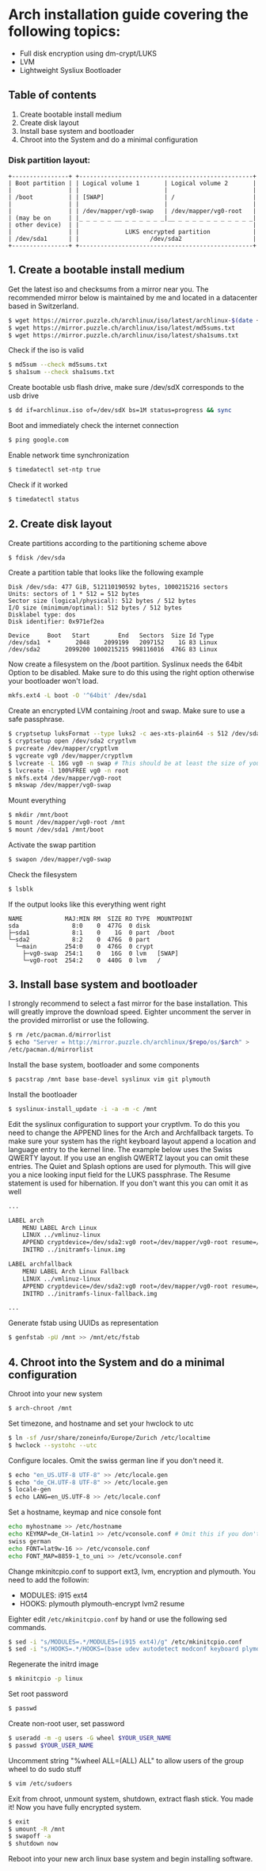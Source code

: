 # Arch installation guide covering the following topics: 
* Full disk encryption using dm-crypt/LUKS
* LVM
* Lightweight Sysliux Bootloader

## Table of contents
1. Create bootable install medium
2. Create disk layout
3. Install base system and bootloader
4. Chroot into the System and do a minimal configuration

### Disk partition layout:
```
+----------------+ +-------------------------------------------------+
| Boot partition | | Logical volume 1       | Logical volume 2       |
|                | |                        |                        |
| /boot          | | [SWAP]                 | /                      |
|                | |                        |                        |
|                | | /dev/mapper/vg0-swap   | /dev/mapper/vg0-root   |
| (may be on     | |_ _ _ _ _ __ _ _ _ _ _ _|__ _ _ _ _ _ _ _ _ _ _ _|
| other device)  | |                                                 |
|                | |             LUKS encrypted partition            |
| /dev/sda1      | |                    /dev/sda2                    |
+----------------+ +-------------------------------------------------+
```
## 1. Create a bootable install medium

Get the latest iso and checksums from a mirror near you. The recommended mirror
below is maintained by me and located in a datacenter based in Switzerland.

```bash
$ wget https://mirror.puzzle.ch/archlinux/iso/latest/archlinux-$(date +%Y.%m.%d)-x86_64.iso archlinux.iso
$ wget https://mirror.puzzle.ch/archlinux/iso/latest/md5sums.txt
$ wget https://mirror.puzzle.ch/archlinux/iso/latest/sha1sums.txt
```

Check if the iso is valid
```bash
$ md5sum --check md5sums.txt
$ sha1sum --check sha1sums.txt
```

Create bootable usb flash drive, make sure /dev/sdX corresponds to the usb drive
```bash
$ dd if=archlinux.iso of=/dev/sdX bs=1M status=progress && sync
```

Boot and immediately check the internet connection
```bash
$ ping google.com
```

Enable network time synchronization
```bash
$ timedatectl set-ntp true
```

Check if it worked
```bash
$ timedatectl status
```

## 2. Create disk layout
Create partitions according to the partitioning scheme above
```bash
$ fdisk /dev/sda
```

Create a partition table that looks like the following example
```
Disk /dev/sda: 477 GiB, 512110190592 bytes, 1000215216 sectors
Units: sectors of 1 * 512 = 512 bytes
Sector size (logical/physical): 512 bytes / 512 bytes
I/O size (minimum/optimal): 512 bytes / 512 bytes
Disklabel type: dos
Disk identifier: 0x971ef2ea

Device     Boot   Start        End   Sectors  Size Id Type
/dev/sda1  *       2048    2099199   2097152    1G 83 Linux
/dev/sda2       2099200 1000215215 998116016  476G 83 Linux
```

Now create a filesystem on the /boot partition. Syslinux needs the 64bit Option
to be disabled. Make sure to do this using the right option otherwise your
bootloader won't load.
```bash
mkfs.ext4 -L boot -O '^64bit' /dev/sda1
```

Create an encrypted LVM containing /root and swap. Make sure to use a safe passphrase.
```bash
$ cryptsetup luksFormat --type luks2 -c aes-xts-plain64 -s 512 /dev/sda2
$ cryptsetup open /dev/sda2 cryptlvm
$ pvcreate /dev/mapper/cryptlvm
$ vgcreate vg0 /dev/mapper/cryptlvm
$ lvcreate -L 16G vg0 -n swap # This should be at least the size of your RAM if you want hybernation to work
$ lvcreate -l 100%FREE vg0 -n root
$ mkfs.ext4 /dev/mapper/vg0-root
$ mkswap /dev/mapper/vg0-swap
```

Mount everything
```bash
$ mkdir /mnt/boot
$ mount /dev/mapper/vg0-root /mnt
$ mount /dev/sda1 /mnt/boot
```

Activate the swap partition
```bash
$ swapon /dev/mapper/vg0-swap
```

Check the filesystem
```bash
$ lsblk
```

If the output looks like this everything went right
```
NAME            MAJ:MIN RM  SIZE RO TYPE  MOUNTPOINT
sda               8:0    0  477G  0 disk
├─sda1            8:1    0    1G  0 part  /boot
└─sda2            8:2    0  476G  0 part
  └─main        254:0    0  476G  0 crypt
    ├─vg0-swap  254:1    0   16G  0 lvm   [SWAP]
    └─vg0-root  254:2    0  440G  0 lvm   /
```
## 3. Install base system and bootloader

I strongly recommend to select a fast mirror for the base installation. This
will greatly improve the download speed. Eighter uncomment the server in the
provided mirrorlist or use the following.

```bash
$ rm /etc/pacman.d/mirrorlist
$ echo "Server = http://mirror.puzzle.ch/archlinux/$repo/os/$arch" >
/etc/pacman.d/mirrorlist
```

Install the base system, bootloader and some components
```bash
$ pacstrap /mnt base base-devel syslinux vim git plymouth
```

Install the bootloader
```bash
$ syslinux-install_update -i -a -m -c /mnt
```

Edit the syslinux configuration to support your cryptlvm. To do this you need
to change the APPEND lines for the Arch and Archfallback targets. To make sure your system
has the right keyboard layout append a location and language entry to the
kernel line. The example below uses the Swiss QWERTY layout. If you use an
english QWERTZ layout you can omit these entries. The Quiet and Splash options
are used for plymouth. This will give you a nice looking input field for the LUKS passphrase.
The Resume statement is used for hibernation. If you don't want this you can
omit it as well

```bash
...

LABEL arch
    MENU LABEL Arch Linux
    LINUX ../vmlinuz-linux
    APPEND cryptdevice=/dev/sda2:vg0 root=/dev/mapper/vg0-root resume=/dev/mapper/vg0-swap rw lang=en locale=de_CH.UTF-8 quiet splash
    INITRD ../initramfs-linux.img

LABEL archfallback
    MENU LABEL Arch Linux Fallback
    LINUX ../vmlinuz-linux
    APPEND cryptdevice=/dev/sda2:vg0 root=/dev/mapper/vg0-root resume=/dev/mapper/vg0-swap rw lang=en locale=de_CH.UTF-8 quiet splash
    INITRD ../initramfs-linux-fallback.img

...
```

Generate fstab using UUIDs as representation
```bash
$ genfstab -pU /mnt >> /mnt/etc/fstab
```

## 4. Chroot into the System and do a minimal configuration

Chroot into your new system
```bash
$ arch-chroot /mnt
```

Set timezone, and hostname and set your hwclock to utc
```bash
$ ln -sf /usr/share/zoneinfo/Europe/Zurich /etc/localtime
$ hwclock --systohc --utc
```

Configure locales. Omit the swiss german line if you don't need it.
```bash
$ echo "en_US.UTF-8 UTF-8" >> /etc/locale.gen
$ echo "de_CH.UTF-8 UTF-8" >> /etc/locale.gen
$ locale-gen
$ echo LANG=en_US.UTF-8 >> /etc/locale.conf
```

Set a hostname, keymap and nice console font
```bash
echo myhostname >> /etc/hostname
echo KEYMAP=de_CH-latin1 >> /etc/vconsole.conf # Omit this if you don't need
swiss german
echo FONT=lat9w-16 >> /etc/vconsole.conf
echo FONT_MAP=8859-1_to_uni >> /etc/vconsole.conf
```

Change mkinitcpio.conf to support ext3, lvm, encryption and plymouth.
You need to add the followin:
* MODULES: i915 ext4
* HOOKS: plymouth plymouth-encrypt lvm2 resume

Eighter edit `/etc/mkinitcpio.conf` by hand or use the following sed commands.
```bash
$ sed -i "s/MODULES=.*/MODULES=(i915 ext4)/g" /etc/mkinitcpio.conf
$ sed -i "s/HOOKS=.*/HOOKS=(base udev autodetect modconf keyboard plymouth block keymap plymouth-encrypt lvm2 resume filesystems keyboard fsck shutdown)/g" /etc/mkinitcpio.conf
```

Regenerate the initrd image
```bash
$ mkinitcpio -p linux
```

Set root password
```bash
$ passwd
```

Create non-root user, set password
```bash
$ useradd -m -g users -G wheel $YOUR_USER_NAME
$ passwd $YOUR_USER_NAME
```

Uncomment string "%wheel ALL=(ALL) ALL" to allow users of the group wheel to do sudo stuff
```bash
$ vim /etc/sudoers
```

Exit from chroot, unmount system, shutdown, extract flash stick. You made it! Now you have fully encrypted system.
```bash
$ exit
$ umount -R /mnt
$ swapoff -a
$ shutdown now
```

Reboot into your new arch linux base system and begin installing software.
